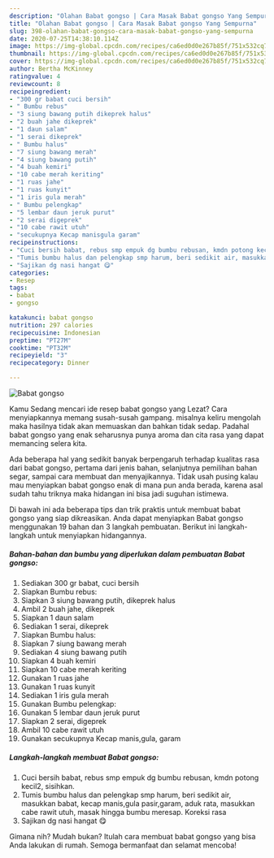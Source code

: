 ```yaml
---
description: "Olahan Babat gongso | Cara Masak Babat gongso Yang Sempurna"
title: "Olahan Babat gongso | Cara Masak Babat gongso Yang Sempurna"
slug: 398-olahan-babat-gongso-cara-masak-babat-gongso-yang-sempurna
date: 2020-07-25T14:38:10.114Z
image: https://img-global.cpcdn.com/recipes/ca6ed0d0e267b85f/751x532cq70/babat-gongso-foto-resep-utama.jpg
thumbnail: https://img-global.cpcdn.com/recipes/ca6ed0d0e267b85f/751x532cq70/babat-gongso-foto-resep-utama.jpg
cover: https://img-global.cpcdn.com/recipes/ca6ed0d0e267b85f/751x532cq70/babat-gongso-foto-resep-utama.jpg
author: Bertha McKinney
ratingvalue: 4
reviewcount: 8
recipeingredient:
- "300 gr babat cuci bersih"
- " Bumbu rebus"
- "3 siung bawang putih dikeprek halus"
- "2 buah jahe dikeprek"
- "1 daun salam"
- "1 serai dikeprek"
- " Bumbu halus"
- "7 siung bawang merah"
- "4 siung bawang putih"
- "4 buah kemiri"
- "10 cabe merah keriting"
- "1 ruas jahe"
- "1 ruas kunyit"
- "1 iris gula merah"
- " Bumbu pelengkap"
- "5 lembar daun jeruk purut"
- "2 serai digeprek"
- "10 cabe rawit utuh"
- "secukupnya Kecap manisgula garam"
recipeinstructions:
- "Cuci bersih babat, rebus smp empuk dg bumbu rebusan, kmdn potong kecil2, sisihkan."
- "Tumis bumbu halus dan pelengkap smp harum, beri sedikit air, masukkan babat, kecap manis,gula pasir,garam, aduk rata, masukkan cabe rawit utuh, masak hingga bumbu meresap. Koreksi rasa"
- "Sajikan dg nasi hangat 😋"
categories:
- Resep
tags:
- babat
- gongso

katakunci: babat gongso 
nutrition: 297 calories
recipecuisine: Indonesian
preptime: "PT27M"
cooktime: "PT32M"
recipeyield: "3"
recipecategory: Dinner

---
```



![Babat gongso](https://img-global.cpcdn.com/recipes/ca6ed0d0e267b85f/751x532cq70/babat-gongso-foto-resep-utama.jpg)

Kamu Sedang mencari ide resep babat gongso yang Lezat? Cara menyiapkannya memang susah-susah gampang. misalnya keliru mengolah maka hasilnya tidak akan memuaskan dan bahkan tidak sedap. Padahal babat gongso yang enak seharusnya punya aroma dan cita rasa yang dapat memancing selera kita.

Ada beberapa hal yang sedikit banyak berpengaruh terhadap kualitas rasa dari babat gongso, pertama dari jenis bahan, selanjutnya pemilihan bahan segar, sampai cara membuat dan menyajikannya. Tidak usah pusing kalau mau menyiapkan babat gongso enak di mana pun anda berada, karena asal sudah tahu triknya maka hidangan ini bisa jadi suguhan istimewa.




Di bawah ini ada beberapa tips dan trik praktis untuk membuat babat gongso yang siap dikreasikan. Anda dapat menyiapkan Babat gongso menggunakan 19 bahan dan 3 langkah pembuatan. Berikut ini langkah-langkah untuk menyiapkan hidangannya.

<!--inarticleads1-->

##### Bahan-bahan dan bumbu yang diperlukan dalam pembuatan Babat gongso:

1. Sediakan 300 gr babat, cuci bersih
1. Siapkan  Bumbu rebus:
1. Siapkan 3 siung bawang putih, dikeprek halus
1. Ambil 2 buah jahe, dikeprek
1. Siapkan 1 daun salam
1. Sediakan 1 serai, dikeprek
1. Siapkan  Bumbu halus:
1. Siapkan 7 siung bawang merah
1. Sediakan 4 siung bawang putih
1. Siapkan 4 buah kemiri
1. Siapkan 10 cabe merah keriting
1. Gunakan 1 ruas jahe
1. Gunakan 1 ruas kunyit
1. Sediakan 1 iris gula merah
1. Gunakan  Bumbu pelengkap:
1. Gunakan 5 lembar daun jeruk purut
1. Siapkan 2 serai, digeprek
1. Ambil 10 cabe rawit utuh
1. Gunakan secukupnya Kecap manis,gula, garam




<!--inarticleads2-->

##### Langkah-langkah membuat Babat gongso:

1. Cuci bersih babat, rebus smp empuk dg bumbu rebusan, kmdn potong kecil2, sisihkan.
1. Tumis bumbu halus dan pelengkap smp harum, beri sedikit air, masukkan babat, kecap manis,gula pasir,garam, aduk rata, masukkan cabe rawit utuh, masak hingga bumbu meresap. Koreksi rasa
1. Sajikan dg nasi hangat 😋




Gimana nih? Mudah bukan? Itulah cara membuat babat gongso yang bisa Anda lakukan di rumah. Semoga bermanfaat dan selamat mencoba!
